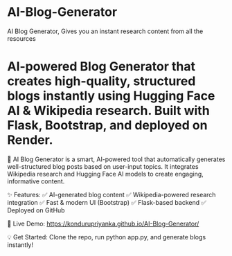 # AI-Blog-Generator
AI Blog Generator, Gives you an instant research content from all the resources

# AI-powered Blog Generator that creates high-quality, structured blogs instantly using Hugging Face AI & Wikipedia research. Built with Flask, Bootstrap, and deployed on Render. 

🚀 AI Blog Generator is a smart, AI-powered tool that automatically generates well-structured blog posts based on user-input topics. It integrates Wikipedia research and Hugging Face AI models to create engaging, informative content.

✨ Features:
✅ AI-generated blog content
✅ Wikipedia-powered research integration
✅ Fast & modern UI (Bootstrap)
✅ Flask-based backend
✅ Deployed on GitHub

🔗 Live Demo: https://kondurupriyanka.github.io/AI-Blog-Generator/

💡 Get Started: Clone the repo, run python app.py, and generate blogs instantly!
